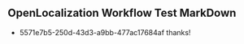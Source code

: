 ## OpenLocalization Workflow Test MarkDown
* 5571e7b5-250d-43d3-a9bb-477ac17684af thanks!

<!--HONumber=Jul16_HO3-->


